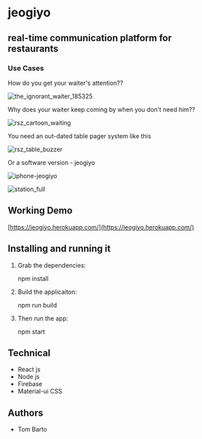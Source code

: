 # jeogiyo 
## real-time communication platform for restaurants

### Use Cases
How do you get your waiter's attention??

![the_ignorant_waiter_185325](https://cloud.githubusercontent.com/assets/9302397/23676251/1bb6bc68-034a-11e7-8c66-cdb72789ae1c.jpg)

Why does your waiter keep coming by when you don't need him??

![rsz_cartoon_waiting](https://cloud.githubusercontent.com/assets/9302397/23676969/5aa2d0f4-034c-11e7-97d0-5ccbf15a9d9a.jpg)

You need an out-dated table pager system like this

![rsz_table_buzzer](https://cloud.githubusercontent.com/assets/9302397/23677277/7ef91a48-034d-11e7-8b7a-371a6f1e008f.jpg)

Or a software version - jeogiyo

![iphone-jeogiyo](https://cloud.githubusercontent.com/assets/9302397/23678361/d0e89352-0351-11e7-8cd4-9a077b718159.png)

![station_full](https://cloud.githubusercontent.com/assets/9302397/23678352/caba8abc-0351-11e7-930c-e8be6ec64bec.png)

## Working Demo
[https://jeogiyo.herokuapp.com/](https://jeogiyo.herokuapp.com/)

## Installing and running it

1. Grab the dependencies:

    npm install

2. Build the applicaiton:

	npm run build

3. Then run the app:

    npm start

## Technical
- React js
- Node js
- Firebase
- Material-ui CSS

## Authors
- Tom Barto




